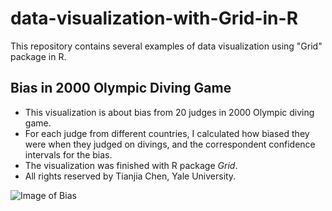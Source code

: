 # data-visualization-with-Grid-in-R
This repository contains several examples of data visualization using "Grid" package in R.

## Bias in 2000 Olympic Diving Game

* This visualization is about bias from 20 judges in 2000 Olympic diving game.
* For each judge from different countries, I calculated how biased they were when they judged on divings, and the correspondent confidence intervals for the bias.
* The visualization was finished with R package *Grid*.
* All rights reserved by Tianjia Chen, Yale University.

![Image of Bias](http://i.imgur.com/1srw8kx.png)
